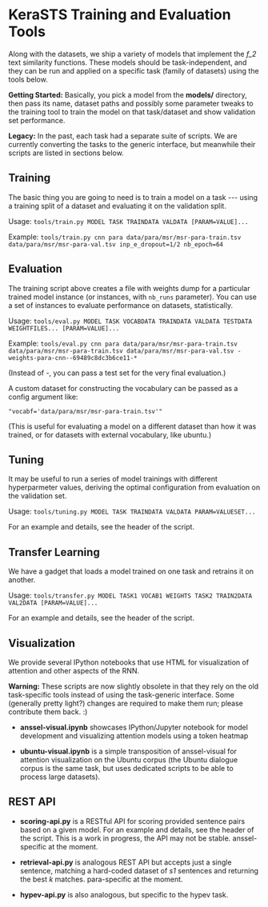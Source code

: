 KeraSTS Training and Evaluation Tools
=====================================

Along with the datasets, we ship a variety of models that implement the *f_2*
text similarity functions.  These models should be task-independent, and they
can be run and applied on a specific task (family of datasets) using the tools
below.

**Getting Started:**
Basically, you pick a model from the **models/** directory, then pass its
name, dataset paths and possibly some parameter tweaks to the training tool
to train the model on that task/dataset and show validation set performance.

**Legacy:**
In the past, each task had a separate suite of scripts.  We are currently
converting the tasks to the generic interface, but meanwhile their scripts
are listed in sections below.

Training
--------

The basic thing you are going to need is to train a model on a task --- using
a training split of a dataset and evaluating it on the validation split.

Usage: ``tools/train.py MODEL TASK TRAINDATA VALDATA [PARAM=VALUE]...``

Example: ``tools/train.py cnn para data/para/msr/msr-para-train.tsv data/para/msr/msr-para-val.tsv inp_e_dropout=1/2 nb_epoch=64``

Evaluation
----------

The training script above creates a file with weights dump for a particular
trained model instance (or instances, with ``nb_runs`` parameter).  You can
use a set of instances to evaluate performance on datasets, statistically.

Usage: ``tools/eval.py MODEL TASK VOCABDATA TRAINDATA VALDATA TESTDATA WEIGHTFILES... [PARAM=VALUE]...``

Example: ``tools/eval.py cnn para data/para/msr/msr-para-train.tsv data/para/msr/msr-para-train.tsv data/para/msr/msr-para-val.tsv - weights-para-cnn--69489c8dc3b6ce11-*``

(Instead of -, you can pass a test set for the very final evaluation.)

A custom dataset for constructing the vocabulary can be passed as a config
argument like:

	"vocabf='data/para/msr/msr-para-train.tsv'"

(This is useful for evaluating a model on a different dataset than how it
was trained, or for datasets with external vocabulary, like ubuntu.)

Tuning
------

It may be useful to run a series of model trainings with different
hyperparmeter values, deriving the optimal configuration from evaluation
on the validation set.

Usage: ``tools/tuning.py MODEL TASK TRAINDATA VALDATA PARAM=VALUESET...``

For an example and details, see the header of the script.

Transfer Learning
-----------------

We have a gadget that loads a model trained on one task and retrains it
on another.

Usage: ``tools/transfer.py MODEL TASK1 VOCAB1 WEIGHTS TASK2 TRAIN2DATA VAL2DATA [PARAM=VALUE]...``

For an example and details, see the header of the script.

Visualization
-------------

We provide several IPython notebooks that use HTML for visualization of
attention and other aspects of the RNN.

**Warning:** These scripts are now slightly obsolete in that they rely
on the old task-specific tools instead of using the task-generic interface.
Some (generally pretty light?) changes are required to make them run;
please contribute them back. :)

  * **anssel-visual.ipynb** showcases IPython/Jupyter notebook for model
    development and visualizing attention models using a token heatmap

  * **ubuntu-visual.ipynb** is a simple transposition of anssel-visual for
    attention visualization on the Ubuntu corpus  (the Ubuntu dialogue
    corpus is the same task, but uses dedicated scripts to be
    able to process large datasets).

REST API
--------

  * **scoring-api.py** is a RESTful API for scoring provided sentence pairs
    based on a given model.
    For an example and details, see the header of the script.  This is a work
    in progress, the API may not be stable.  anssel-specific at the moment.

  * **retrieval-api.py** is analogous REST API but accepts just a single
    sentence, matching a hard-coded dataset of *s1* sentences and returning
    the best *k* matches.  para-specific at the moment.

  * **hypev-api.py** is also analogous, but specific to the hypev task.
